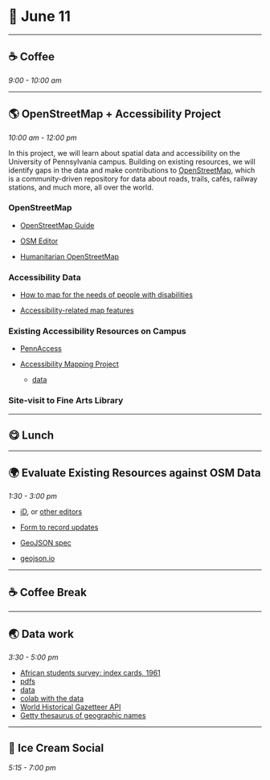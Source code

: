 # 🌿 June 11

<hr>

## ☕ Coffee
_9:00 - 10:00 am_ 

<hr>

## 🌎 OpenStreetMap + Accessibility Project
_10:00 am - 12:00 pm_  

In this project, we will learn about spatial data and accessibility on the University of Pennsylvania campus. Building on existing resources, we will identify gaps in the data and make contributions to [OpenStreetMap](https://www.openstreetmap.org/), which is a community-driven repository for data about roads, trails, cafés, railway stations, and much more, all over the world.

### OpenStreetMap 

- [OpenStreetMap Guide](https://wiki.openstreetmap.org/wiki/Join_the_community)

- [OSM Editor](https://www.openstreetmap.org/edit#map=19/39.95239/-75.19377)

- [Humanitarian OpenStreetMap](https://www.hotosm.org/)


### Accessibility Data

- [How to map for the needs of people with disabilities](https://wiki.openstreetmap.org/wiki/How_to_map_for_the_needs_of_people_with_disabilities)

- [Accessibility-related map features](https://wiki.openstreetmap.org/wiki/Disabilities)
  
### Existing Accessibility Resources on Campus

- [PennAccess](https://facilities.upenn.edu/maps/pennaccess)

- [Accessibility Mapping Project](https://web.sas.upenn.edu/access-map/accessibility-map/)
    - [data](https://github.com/AccessibilityMapping/AMP/tree/master/Data)

### Site-visit to Fine Arts Library  

<hr>

## 😋 Lunch

<hr>

## 🌍 Evaluate Existing Resources against OSM Data
_1:30 - 3:00 pm_ 

- [iD](https://www.openstreetmap.org/edit#map=19/39.95239/-75.19377), or [other editors](https://wiki.openstreetmap.org/wiki/Comparison_of_editors)

- [Form to record updates](https://upenn.libwizard.com/f/for-penn-access)

- [GeoJSON spec](https://stevage.github.io/geojson-spec/)
- [geojson.io](https://geojson.io/#map=12.98/39.95336/-75.20187)
<hr>

## ☕ Coffee Break

<hr>

## 🌏 Data work
_3:30 - 5:00 pm_ 

- [African students survey: index cards, 1961](https://credo.library.umass.edu/view/full/mums411-b105-f002)
- [pdfs](https://drive.google.com/file/d/1mxcWUgI5NvtajKjnCWOZ-dwS4C_BaBc_/view)
- [data](https://docs.google.com/spreadsheets/d/12NRElO97-FoJa3Z9f4GTmDc1_ewbYxxF6KwvU2LvvRc/edit#gid=0)
- [colab with the data](https://colab.research.google.com/drive/1MNUlFTN46KP-g39zEs_aZaESvJHFoxnT?usp=sharing)
- [World Historical Gazetteer API](https://www.whgazetteer.org/usingapi/)
- [Getty thesaurus of geographic names ](http://www.getty.edu/research/tools/vocabulary/tgn/index.html)
<hr>

## 🍨 Ice Cream Social
_5:15 - 7:00 pm_ 

